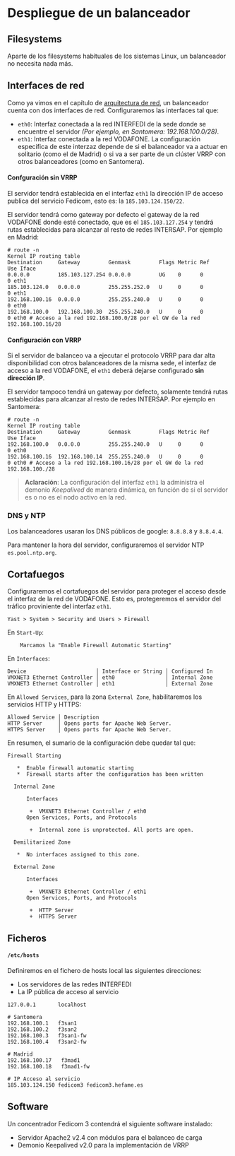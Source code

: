 # Despliegue de un balanceador



## Filesystems
Aparte de los filesystems habituales de los sistemas Linux, un balanceador no necesita nada más.


## Interfaces de red
Como ya vimos en el capítulo de [arquitectura de red]($DOC$/arquitectura/red), un balanceador cuenta con dos interfaces de red.
Configuraremos las interfaces tal que:
- `eth0`: Interfaz conectada a la red INTERFEDI de la sede donde se encuentre el servidor *(Por ejemplo, en Santomera: 192.168.100.0/28)*. 
- `eth1`: Interfaz conectada a la red VODAFONE. La configuración específica de este interzaz depende de si el balanceador va a actuar en solitario (como el de Madrid) o si va a ser parte de un clúster VRRP con otros balanceadores (como en Santomera). 

#### Confguración sin VRRP
El servidor tendrá establecida en el interfaz `eth1` la dirección IP de acceso publica del servicio Fedicom, esto es: la `185.103.124.150/22`.

El servidor tendrá como gateway por defecto el gateway de la red VODAFONE donde esté conectado, que es el `185.103.127.254` y tendrá rutas establecidas para alcanzar al resto de redes INTERSAP. Por ejemplo en Madrid:

```
# route -n
Kernel IP routing table
Destination     Gateway         Genmask         Flags Metric Ref    Use Iface
0.0.0.0         185.103.127.254 0.0.0.0         UG    0      0        0 eth1
185.103.124.0   0.0.0.0         255.255.252.0   U     0      0        0 eth1
192.168.100.16  0.0.0.0         255.255.240.0   U     0      0        0 eth0
192.168.100.0   192.168.100.30  255.255.240.0   U     0      0        0 eth0 # Acceso a la red 192.168.100.0/28 por el GW de la red 192.168.100.16/28
```

#### Configuración con VRRP
Si el servidor de balanceo va a ejecutar el protocolo VRRP para dar alta disponibilidad con otros balanceadores de la misma sede, el interfaz de acceso a la red VODAFONE, el `eth1` deberá dejarse configurado **sin dirección IP**.

El servidor tampoco tendrá un gateway por defecto, solamente tendrá rutas establecidas para alcanzar al resto de redes INTERSAP. Por ejemplo en Santomera:

```
# route -n
Kernel IP routing table
Destination     Gateway         Genmask         Flags Metric Ref    Use Iface
192.168.100.0   0.0.0.0         255.255.240.0   U     0      0        0 eth0
192.168.100.16  192.168.100.14  255.255.240.0   U     0      0        0 eth0 # Acceso a la red 192.168.100.16/28 por el GW de la red 192.168.100./28
```

> **Aclaración**: La configuración del interfaz `eth1` la administra el demonio *Keepalived* de manera dinámica, en función de si el servidor es o no es el nodo activo en la red.


### DNS y NTP

Los balanceadores usaran los DNS públicos de google: `8.8.8.8` y `8.8.4.4`.

Para mantener la hora del servidor, configuraremos el servidor NTP `es.pool.ntp.org`.



## Cortafuegos
Configuraremos el cortafuegos del servidor para proteger el acceso desde el interfaz de la red de VODAFONE. Esto es, protegeremos el servidor del tráfico proviniente del interfaz `eth1`.


```
Yast > System > Security and Users > Firewall
```

En `Start-Up`:

```
    Marcamos la "Enable Firewall Automatic Starting"
```

En `Interfaces`:

```
Device                      │ Interface or String │ Configured In
VMXNET3 Ethernet Controller │ eth0                │ Internal Zone
VMXNET3 Ethernet Controller │ eth1                │ External Zone
```

En `Allowed Services`, para la zona `External Zone`, habilitaremos los servicios HTTP y HTTPS:

```
Allowed Service │ Description                          
HTTP Server     │ Opens ports for Apache Web Server.   
HTTPS Server    │ Opens ports for Apache Web Server.   
```


En resumen, el sumario de la configuración debe quedar tal que:

```
Firewall Starting                                                 
                                                                
   *  Enable firewall automatic starting                         
   *  Firewall starts after the configuration has been written   
                                                                 
  Internal Zone                                                  
                                                                 
      Interfaces                                                 
                                                                 
       +  VMXNET3 Ethernet Controller / eth0                     
      Open Services, Ports, and Protocols                        
                                                                 
       +  Internal zone is unprotected. All ports are open.      
                                                                 
  Demilitarized Zone                                             
                                                                 
   *  No interfaces assigned to this zone.                       
                                                                 
  External Zone                                                  
                                                                 
      Interfaces                                                 
                                                                 
       +  VMXNET3 Ethernet Controller / eth1                     
      Open Services, Ports, and Protocols                        
                                                                 
       +  HTTP Server
       +  HTTPS Server
```


## Ficheros

#### `/etc/hosts`

Definiremos en el fichero de hosts local las siguientes direcciones:
- Los servidores de las redes INTERFEDI
- La IP pública de acceso al servicio

```
127.0.0.1       localhost

# Santomera
192.168.100.1   f3san1
192.168.100.2   f3san2
192.168.100.3   f3san1-fw
192.168.100.4   f3san2-fw

# Madrid
192.168.100.17   f3mad1
192.168.100.18   f3mad1-fw

# IP Acceso al servicio
185.103.124.150 fedicom3 fedicom3.hefame.es
```


## Software
Un concentrador Fedicom 3 contendrá el siguiente software instalado:

- Servidor Apache2 v2.4 con módulos para el balanceo de carga
- Demonio Keepalived v2.0 para la implementación de VRRP









